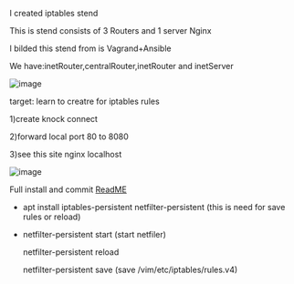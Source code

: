 I created iptables stend

This is stend consists of 3 Routers and 1 server Nginx

I bilded this stend from is Vagrand+Ansible

We have:inetRouter,centralRouter,inetRouter and inetServer

![image](https://github.com/tulamelkii/otus/assets/130311206/6e603cc6-5b5e-421f-9ea4-d390bba6de09)


target: learn to creatre for iptables rules

1)create knock connect

2)forward local port 80 to 8080
   
3)see this site  nginx localhost

![image](https://github.com/tulamelkii/otus/assets/130311206/6dbad1d8-354e-4569-a5bb-9ac28c2b106d)


Full install and commit [ReadME](https://github.com/tulamelkii/otus/blob/iptables/ReadME)


* apt install iptables-persistent netfilter-persistent (this is need for save rules or reload)

* netfilter-persistent start (start netfiler)

  netfilter-persistent reload
  
  netfilter-persistent save (save /vim/etc/iptables/rules.v4)


